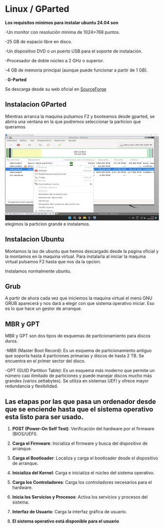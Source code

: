 # Linux / GParted

**Los requisitos minimos para instalar ubuntu 24.04 son**

-Un monitor con resolución mínima de 1024×768 puntos.

-25 GB de espacio libre en disco.

-Un dispositivo DVD o un puerto USB para el soporte de instalación.

-Procesador de doble núcleo a 2 GHz o superior.

-4 GB de memoria principal (aunque puede funcionar a partir de 1 GB).

· **G-Parted**

  Se descarga desde su web oficial en [SourceForge](https://sourceforge.net/projects/gparted/files/gparted-live-stable/1.6.0-10/gparted-live-1.6.0-10-amd64.iso/download?use_mirror=unlimited)


## Instalacion GParted 

Mientras arranca la maquina pulsamos F2 y booteamos desde gparted, se abrira una ventana en la que podremos seleccionar la particion que queramos

![Gparted](ubuntu/img/edu_gparted_1.png) elegimos la particion grande e instalamos.

## Instalacion Ubuntu

Montamos la iso de ubuntu que hemos descargado desde la pagina oficial y la montamos en la maquina virtual. Para instalarla al iniciar la maquina virtual pulsamos F2
hasta que nos da la opcion.

Instalamos normalmente ubuntu.

## Grub

A partir de ahora cada vez que iniciemos la maquina virtual el menú GNU GRUB aparecerá y nos dará a elegir con que sistema operativo iniciar.
Eso es lo que hace un gestor de arranque.

## MBR y GPT

MBR y GPT son dos tipos de esquemas de particionamiento para discos duros.

-MBR (Master Boot Record): Es un esquema de particionamiento antiguo que soporta hasta 4 particiones primarias y discos de hasta 2 TB. Se encuentra en el primer sector del disco.

-GPT (GUID Partition Table): Es un esquema más moderno que permite un número casi ilimitado de particiones y puede manejar discos mucho más grandes (varios zettabytes). Se utiliza en sistemas UEFI y ofrece mayor redundancia y flexibilidad.

## Las etapas por las que pasa un ordenador desde que se enciende hasta que el sistema operativo esta listo para ser usado.

1. **POST (Power-On Self Test)**: Verificación del hardware por el firmware (BIOS/UEFI).

2. **Carga el Firmware**: Inicializa el firmware y busca del dispositivo de arranque.

3. **Carga el Bootloader**: Localiza y carga el bootloader desde el dispositivo de arranque.

4. **Inicializa del Kernel**: Carga e inicializa el núcleo del sistema operativo.

5. **Carga los Controladores**: Carga los controladores necesarios para el hardware.

6. **Inicia los Servicios y Procesos**: Activa los servicios y procesos del sistema.

7. **Interfaz de Usuario**: Carga la interfaz gráfica de usuario.

8. **El sistema operativo está disponible para el usuario**
